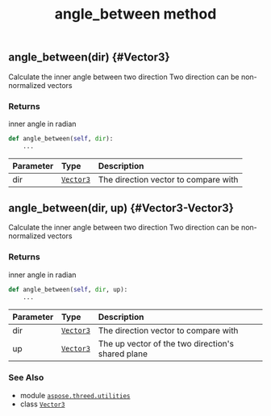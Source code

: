 ﻿---
title: angle_between method
second_title: Aspose.3D for Python via .NET API References
description: 
type: docs
weight: 20
url: /python-net/aspose.threed.utilities/vector3/angle_between/
is_root: false
---

## angle_between(dir) {#Vector3}

Calculate the inner angle between two direction
Two direction can be non-normalized vectors


### Returns 


inner angle in radian


```python
def angle_between(self, dir):
    ...
```


| Parameter | Type | Description |
| :- | :- | :- |
| dir | [`Vector3`](/3d/python-net/aspose.threed.utilities/vector3) | The direction vector to compare with |


## angle_between(dir, up) {#Vector3-Vector3}

Calculate the inner angle between two direction
Two direction can be non-normalized vectors


### Returns 


inner angle in radian


```python
def angle_between(self, dir, up):
    ...
```


| Parameter | Type | Description |
| :- | :- | :- |
| dir | [`Vector3`](/3d/python-net/aspose.threed.utilities/vector3) | The direction vector to compare with |
| up | [`Vector3`](/3d/python-net/aspose.threed.utilities/vector3) | The up vector of the two direction's shared plane |



### See Also
* module [`aspose.threed.utilities`](../../)
* class [`Vector3`](/3d/python-net/aspose.threed.utilities/vector3)
